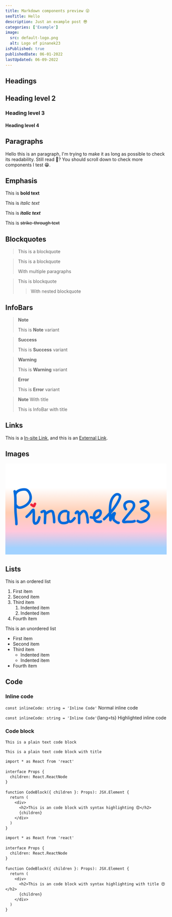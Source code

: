 ```yaml
---
title: Markdown components preview 😜
seoTitle: Hello
description: Just an example post 😎
categories: ['Example']
image:
  src: default-logo.png
  alt: Logo of pinanek23
isPublished: true
publishedDate: 06-01-2022
lastUpdated: 06-09-2022
---
```


## Headings

## Heading level 2

### Heading level 3

#### Heading level 4

## Paragraphs

Hello this is an paragraph, I'm trying to make it as long as possible to check its readability. Still read 🤔? You should scroll down to check more components I test 😁.

## Emphasis

This is **bold text**

This is _italic text_

This is **_italic text_**

This is ~~strike-through text~~

## Blockquotes

> This is a blockquote

> This is a blockquote
>
> With multiple paragraphs

> This is blockquote
>
> > With nested blockquote

>

## InfoBars

> **Note**
>
> This is **Note** variant

> **Success**
>
> This is **Success** variant

> **Warning**
>
> This is **Warning** variant

> **Error**
>
> This is **Error** variant

> **Note** With title
>
> This is InfoBar with title

## Links

This is a [In-site Link](/), and this is an [External Link](https://www.youtube.com/watch?v=dQw4w9WgXcQ).

## Images

![Hello](default-logo.png)

## Lists

This is an ordered list

1. First item
2. Second item
3. Third item
   1. Indented item
   2. Indented item
4. Fourth item

This is an unordered list

- First item
- Second item
- Third item
  - Indented item
  - Indented item
- Fourth item

## Code

### Inline code

`const inlineCode: string = 'Inline Code'` Normal inline code

`const inlineCode: string = 'Inline Code'`{lang=ts} Highlighted inline code

### Code block

```
This is a plain text code block
```

```text title=hihi.txt
This is a plain text code block with title
```

```tsx
import * as React from 'react'

interface Props {
  children: React.ReactNode
}

function CodeBlock({ children }: Props): JSX.Element {
  return (
    <div>
      <h2>This is an code block with syntax highlighting 😍</h2>
      {children}
    </div>
  )
}
```

```tsx title=src/codeblock.tsx
import * as React from 'react'

interface Props {
  children: React.ReactNode
}

function CodeBlock({ children }: Props): JSX.Element {
  return (
    <div>
      <h2>This is an code block with syntax highlighting with title 😍</h2>
      {children}
    </div>
  )
}
```
